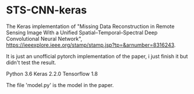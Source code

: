 # STS-CNN-keras

The Keras implementation of "Missing Data Reconstruction in Remote Sensing Image With a Unified Spatial–Temporal–Spectral Deep Convolutional Neural Network", https://ieeexplore.ieee.org/stamp/stamp.jsp?tp=&arnumber=8316243.

It is just an unofficial pytorch implementation of the paper, i just finish it but didn't test the result.

Python 3.6
Keras 2.2.0
Tensorflow 1.8

The file 'model.py' is the model in the paper.

